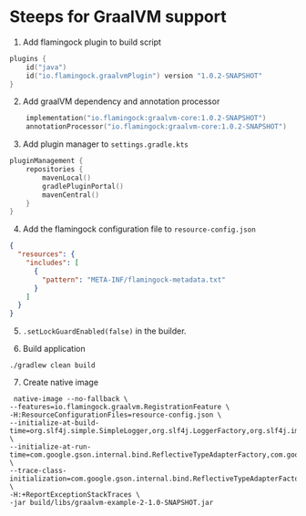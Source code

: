# Steeps for GraalVM support

1. Add flamingock plugin to build script
```kotlin
plugins {
    id("java")
    id("io.flamingock.graalvmPlugin") version "1.0.2-SNAPSHOT"
}
```

2. Add graalVM dependency and annotation processor
```kotlin
    implementation("io.flamingock:graalvm-core:1.0.2-SNAPSHOT")
    annotationProcessor("io.flamingock:graalvm-core:1.0.2-SNAPSHOT")
```

3. Add plugin manager to `settings.gradle.kts`
```kotlin
pluginManagement {
    repositories {
        mavenLocal()
        gradlePluginPortal()
        mavenCentral()
    }
}
```

4. Add the flamingock configuration file to `resource-config.json`
```json
{
  "resources": {
    "includes": [
      {
        "pattern": "META-INF/flamingock-metadata.txt"
      }
    ]
  }
}
```

5. `.setLockGuardEnabled(false)` in the builder.

6. Build application
```shell
./gradlew clean build
```

7. Create native image
```shell
 native-image --no-fallback \
--features=io.flamingock.graalvm.RegistrationFeature \
-H:ResourceConfigurationFiles=resource-config.json \
--initialize-at-build-time=org.slf4j.simple.SimpleLogger,org.slf4j.LoggerFactory,org.slf4j.impl.StaticLoggerBinder \
--initialize-at-run-time=com.google.gson.internal.bind.ReflectiveTypeAdapterFactory,com.google.gson.internal.bind.ReflectiveTypeAdapterFactory$FieldsData \
--trace-class-initialization=com.google.gson.internal.bind.ReflectiveTypeAdapterFactory$FieldsData \
-H:+ReportExceptionStackTraces \
-jar build/libs/graalvm-example-2-1.0-SNAPSHOT.jar

```

